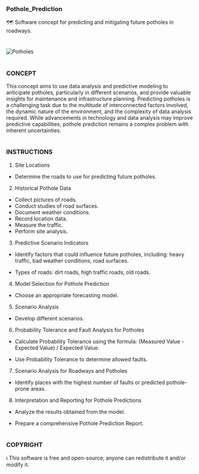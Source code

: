 ### Pothole_Prediction

🗺️ Software concept for predicting and mitigating future potholes in roadways. 

#
![Potholes](https://github.com/sourceduty/Pothole_Prediction/assets/123030236/bc5734a6-b71c-4d85-b957-953a4e4830b4)
#

### CONCEPT

This concept aims to use data analysis and predictive modeling to anticipate potholes, particularly in different scenarios, and provide valuable insights for maintenance and infrastructure planning. Predicting potholes is a challenging task due to the multitude of interconnected factors involved, the dynamic nature of the environment, and the complexity of data analysis required. While advancements in technology and data analysis may improve predictive capabilities, pothole prediction remains a complex problem with inherent uncertainties.


#

### INSTRUCTIONS

1. Site Locations

- Determine the roads to use for predicting future potholes.

2. Historical Pothole Data

- Collect pictures of roads.
- Conduct studies of road surfaces.
- Document weather conditions.
- Record location data.
- Measure the traffic.
- Perform site analysis.

3. Predictive Scenario Indicators

- Identify factors that could influence future potholes, including: heavy traffic, bad weather conditions, road surfaces.

- Types of roads: dirt roads, high traffic roads, old roads.

4. Model Selection for Pothole Prediction

- Choose an appropriate forecasting model.

5. Scenario Analysis

- Develop different scenarios.

6. Probability Tolerance and Fault Analysis for Potholes

- Calculate Probability Tolerance using the formula: (Measured Value - Expected Value) / Expected Value.

- Use Probability Tolerance to determine allowed faults.

7. Scenario Analysis for Roadways and Potholes

- Identify places with the highest number of faults or predicted pothole-prone areas.

8. Interpretation and Reporting for Pothole Predictions

- Analyze the results obtained from the model.

- Prepare a comprehensive Pothole Prediction Report.

#

### COPYRIGHT

ℹ️ This software is free and open-source; anyone can redistribute it and/or modify it.
